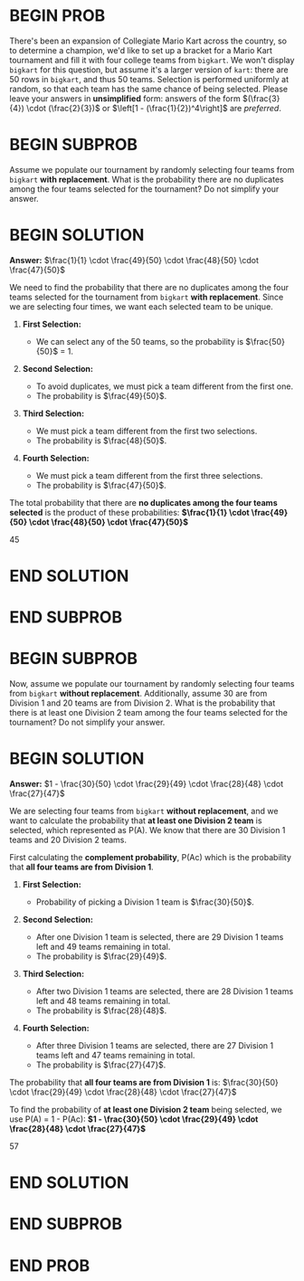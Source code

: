 # BEGIN PROB

There's been an expansion of Collegiate Mario Kart across the country, so to determine a champion, we'd like to set up a bracket for a Mario Kart tournament and fill it with four college teams from `bigkart`. We won't display `bigkart` for this question, but assume it's a larger version of `kart`: there are 50 rows in `bigkart`, and thus 50 teams. Selection is performed uniformly at random, so that each team has the same chance of being selected. Please leave your answers in **unsimplified** form: answers of the form $(\frac{3}{4}) \cdot (\frac{2}{3})$ or $\left[1 - (\frac{1}{2})^4\right]$ are *preferred*.

# BEGIN SUBPROB

Assume we populate our tournament by randomly selecting four teams from `bigkart` **with replacement**. What is the probability there are no duplicates among the four teams selected for the tournament? Do not simplify your answer.

# BEGIN SOLUTION

**Answer:** $\frac{1}{1} \cdot \frac{49}{50} \cdot \frac{48}{50} \cdot \frac{47}{50}$

We need to find the probability that there are no duplicates among the four teams selected for the tournament from `bigkart` **with replacement**. Since we are selecting four times, we want each selected team to be unique.

1. **First Selection:**  
   - We can select any of the 50 teams, so the probability is $\frac{50}{50}$ = 1.


2. **Second Selection:**  
   - To avoid duplicates, we must pick a team different from the first one.
   - The probability is $\frac{49}{50}$.
   

3. **Third Selection:**  
   - We must pick a team different from the first two selections.
   - The probability is $\frac{48}{50}$.
   

4. **Fourth Selection:**  
   - We must pick a team different from the first three selections.
   - The probability is $\frac{47}{50}$.

The total probability that there are **no duplicates among the four teams selected** is the product of these probabilities: **$\frac{1}{1} \cdot \frac{49}{50} \cdot \frac{48}{50} \cdot \frac{47}{50}$**

<average>45</average>

# END SOLUTION

# END SUBPROB

# BEGIN SUBPROB

Now, assume we populate our tournament by randomly selecting four teams from `bigkart` **without replacement**. Additionally, assume 30 are from Division 1 and 20 teams are from Division 2. What is the probability that there is at least one Division 2 team among the four teams selected for the tournament? Do not simplify your answer.

# BEGIN SOLUTION

**Answer:** $1 - \frac{30}{50} \cdot \frac{29}{49} \cdot \frac{28}{48} \cdot \frac{27}{47}$

We are selecting four teams from `bigkart` **without replacement**, and we want to calculate the probability that **at least one Division 2 team** is selected, which represented as P(A). We know that there are 30 Division 1 teams and 20 Division 2 teams.

First calculating the **complement probability**, P(Ac) which is the probability that **all four teams are from Division 1**.

1. **First Selection:**  
   - Probability of picking a Division 1 team is $\frac{30}{50}$.
   

2. **Second Selection:**  
   - After one Division 1 team is selected, there are 29 Division 1 teams left and 49 teams remaining in total.
   - The probability is $\frac{29}{49}$.


3. **Third Selection:**  
   - After two Division 1 teams are selected, there are 28 Division 1 teams left and 48 teams remaining in total.
   - The probability is $\frac{28}{48}$.
   

4. **Fourth Selection:**  
   - After three Division 1 teams are selected, there are 27 Division 1 teams left and 47 teams remaining in total.
   - The probability is $\frac{27}{47}$.

The probability that **all four teams are from Division 1** is:
$\frac{30}{50} \cdot \frac{29}{49} \cdot \frac{28}{48} \cdot \frac{27}{47}$

To find the probability of **at least one Division 2 team** being selected, we use P(A) = 1 - P(Ac): **$1 - \frac{30}{50} \cdot \frac{29}{49} \cdot \frac{28}{48} \cdot \frac{27}{47}$**

<average>57</average>

# END SOLUTION

# END SUBPROB

# END PROB
